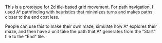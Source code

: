 This is a prototype for 2d tile-based grid movement.
For path navigation, I used A* pathfinding with heuristics that minimizes turns and makes paths closer to the end cost less.

People can use this to make their own maze, simulate how A* explores their maze, and then have a unit take the path that A* generates from the "Start" tile to the "End" tile.
